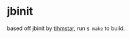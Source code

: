 # jbinit
based off jbinit by [tihmstar](https://github.com/tihmstar/jbinit), run `$ make` to build.
